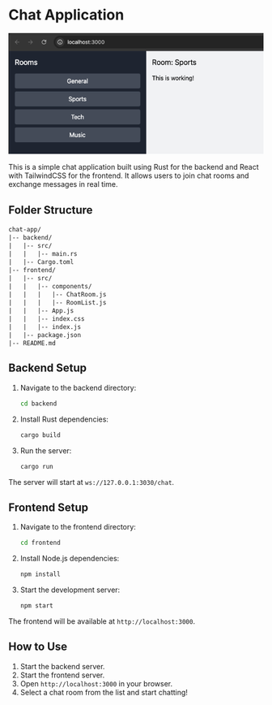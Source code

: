 
# Chat Application

![Chat Application](./frontend/src/assets/chat_application.png)

This is a simple chat application built using Rust for the backend and React with TailwindCSS for the frontend. It allows users to join chat rooms and exchange messages in real time.

## Folder Structure
```
chat-app/
|-- backend/
|   |-- src/
|   |   |-- main.rs
|   |-- Cargo.toml
|-- frontend/
|   |-- src/
|   |   |-- components/
|   |   |   |-- ChatRoom.js
|   |   |   |-- RoomList.js
|   |   |-- App.js
|   |   |-- index.css
|   |   |-- index.js
|   |-- package.json
|-- README.md
```

## Backend Setup
1. Navigate to the backend directory:
   ```bash
   cd backend
   ```
2. Install Rust dependencies:
   ```bash
   cargo build
   ```
3. Run the server:
   ```bash
   cargo run
   ```

The server will start at `ws://127.0.0.1:3030/chat`.

## Frontend Setup
1. Navigate to the frontend directory:
   ```bash
   cd frontend
   ```
2. Install Node.js dependencies:
   ```bash
   npm install
   ```
3. Start the development server:
   ```bash
   npm start
   ```

The frontend will be available at `http://localhost:3000`.

## How to Use
1. Start the backend server.
2. Start the frontend server.
3. Open `http://localhost:3000` in your browser.
4. Select a chat room from the list and start chatting!
